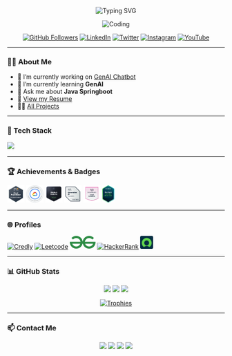 <!-- Profile Header -->
<p align="center">
  <img src="https://readme-typing-svg.demolab.com?font=Fira+Code&size=28&pause=1000&color=F7A41D&center=true&vCenter=true&width=600&lines=Hi+%F0%9F%91%8B%2C+I'm+Lokesh+Parihar;Full+Stack+Developer+from+India+%F0%9F%87%AE%F0%9F%87%B3;Welcome+to+my+Portfolio!" alt="Typing SVG" />
</p>

<p align="center">
  <img src="https://c.tenor.com/bQCwwu0yF90AAAAi/developer-workstation.gif" width="350" alt="Coding"/>
</p>

<p align="center">
  <a href="https://github.com/lokeshparihar100"><img src="https://img.shields.io/github/followers/lokeshparihar100?label=Follow&style=social" alt="GitHub Followers"/></a>
  <a href="https://linkedin.com/in/lokeshparihar100"><img src="https://img.shields.io/badge/LinkedIn-blue?logo=linkedin&logoColor=white" alt="LinkedIn"/></a>
  <a href="https://twitter.com/lokesh_parihar"><img src="https://img.shields.io/badge/Twitter-blue?logo=twitter&logoColor=white" alt="Twitter"/></a>
  <a href="https://instagram.com/lokeshparihar100"><img src="https://img.shields.io/badge/Instagram-E4405F?logo=instagram&logoColor=white" alt="Instagram"/></a>
  <a href="https://www.youtube.com/@Lokeshparihar100"><img src="https://img.shields.io/badge/YouTube-red?logo=youtube&logoColor=white" alt="YouTube"/></a>
</p>

---

<!-- About Me -->
### 👨‍💻 About Me

- 🔭 I’m currently working on [GenAI Chatbot](https://github.com/lokeshparihar100/GenAI_ChatBot)
- 🌱 I’m currently learning **GenAI**
- 💬 Ask me about **Java Springboot**
- 📄 [View my Resume](https://drive.google.com/drive/folders/1-4jJbpMwnbnxOOKUc2oiYS_vNMEg1Hix?usp=sharing)
- 👨‍💻 [All Projects](https://github.com/lokeshparihar100/)

---

<!-- Tech Stack -->
### 🚀 Tech Stack
<p align="left">
  <img src="https://skillicons.dev/icons?i=java,spring,python,html,css,js,angular,postgres,mysql,git,jenkins,gcp,aws,docker,kubernetes,linux,postman" />
</p>

---

<!-- Achievements & Badges -->
### 🏆 Achievements & Badges
<p align="left">
  <a href="https://www.credly.com/users/lokeshparihar100" target="_blank"><img title="AWS Cloud Practitioner" src="images/badges/awspractitioner.png" height="40" /></a>
  <a href="https://www.credly.com/users/lokeshparihar100" target="_blank"><img title="Google Associate Cloud Engineer" src="images/badges/gcpace.png" height="40" /></a>
  <a href="https://www.credly.com/users/lokeshparihar100" target="_blank"><img title="GitHub Actions" src="images/badges/githubactions.png" height="40" /></a>
  <a href="https://www.credly.com/users/lokeshparihar100" target="_blank"><img title="AWS Generative AI" src="images/badges/awsgenai.png" height="40" /></a>
  <a href="https://www.credly.com/users/lokeshparihar100" target="_blank"><img title="AWS Cloud Essentials" src="images/badges/awscloudessentials.png" height="40" /></a>
  <a href="https://nowlearning.servicenow.com/lxp?id=nl_public&user=lokeshpari451276" target="_blank"><img title="Now Assist Essential Micro Cert" src="images/badges/servicenowexecutive.png" height="40" /></a>
</p>

---

<!-- Profiles of Platforms -->
### 🌐 Profiles
<p align="left">
  <a href="https://www.credly.com/users/lokeshparihar100" target="_blank"><img title="Credly" src="images/credly.svg" height="30" /></a>
  <a href="https://www.leetcode.com/lokeshparihar100" target="_blank"><img title="Leetcode" src="https://raw.githubusercontent.com/rahuldkjain/github-profile-readme-generator/master/src/images/icons/Social/leet-code.svg" height="30" /></a>
  <a href="https://www.geeksforgeeks.org/user/lokeshparihar100/" target="_blank"><img title="GeeksforGeeks" src="images/gfg.svg" height="30" /></a>
  <a href="https://www.hackerrank.com/lokeshparihar100" target="_blank"><img title="HackerRank" src="https://raw.githubusercontent.com/rahuldkjain/github-profile-readme-generator/master/src/images/icons/Social/hackerrank.svg" height="30" /></a>
  <a href="https://nowlearning.servicenow.com/lxp?id=nl_public&user=lokeshpari451276" target="_blank"><img title="Servicenow" src="images/servicenow.png" height="30" /></a>
</p>

---

<!-- GitHub Stats -->
### 📊 GitHub Stats
<p align="center">
  <img src="https://github-readme-stats.vercel.app/api?username=lokeshparihar100&show_icons=true&theme=radical" height="180"/>
  <img src="https://github-readme-stats.vercel.app/api/top-langs?username=lokeshparihar100&show_icons=true&locale=en&layout=compact&theme=radical" height="180"/>
  <img src="https://github-readme-streak-stats.herokuapp.com/?user=lokeshparihar100&theme=radical" height="180"/>
</p>

<p align="center">
  <a href="https://github.com/ryo-ma/github-profile-trophy"><img src="https://github-profile-trophy.vercel.app/?username=lokeshparihar100&theme=radical" alt="Trophies" /></a>
</p>

---

<!-- Contact Me -->
### 📫 Contact Me
<p align="center">
  <a href="mailto:lokeshparihar100@gmail.com"><img src="https://img.shields.io/badge/Email-D14836?style=flat&logo=gmail&logoColor=white"/></a>
  <a href="https://linkedin.com/in/lokeshparihar100"><img src="https://img.shields.io/badge/LinkedIn-blue?logo=linkedin&logoColor=white"/></a>
  <a href="https://twitter.com/lokesh_parihar"><img src="https://img.shields.io/badge/Twitter-blue?logo=twitter&logoColor=white"/></a>
  <a href="https://instagram.com/lokeshparihar100"><img src="https://img.shields.io/badge/Instagram-E4405F?logo=instagram&logoColor=white"/></a>
</p>

<!-- Credit -->
<!-- <p align="center"><sub>Credit: <a href="https://github.com/rahuldkjain/github-profile-readme-generator">github-profile-readme-generator</a></sub></p> -->
